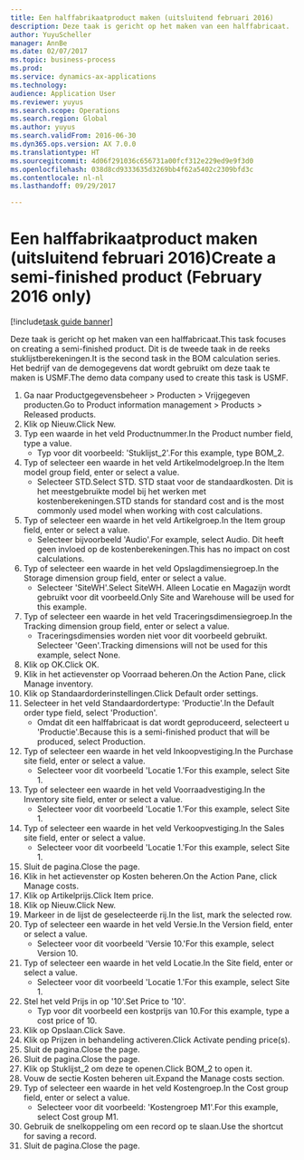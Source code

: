 ```yaml
--- 
title: Een halffabrikaatproduct maken (uitsluitend februari 2016)
description: Deze taak is gericht op het maken van een halffabricaat.
author: YuyuScheller
manager: AnnBe
ms.date: 02/07/2017
ms.topic: business-process
ms.prod: 
ms.service: dynamics-ax-applications
ms.technology: 
audience: Application User
ms.reviewer: yuyus
ms.search.scope: Operations
ms.search.region: Global
ms.author: yuyus
ms.search.validFrom: 2016-06-30
ms.dyn365.ops.version: AX 7.0.0
ms.translationtype: HT
ms.sourcegitcommit: 4d06f291036c656731a00fcf312e229ed9e9f3d0
ms.openlocfilehash: 038d8cd9333635d3269bb4f62a5402c2309bfd3c
ms.contentlocale: nl-nl
ms.lasthandoff: 09/29/2017

---
```

# <a name="create-a-semi-finished-product-february-2016-only"></a><span data-ttu-id="c5f9d-103">Een halffabrikaatproduct maken (uitsluitend februari 2016)</span><span class="sxs-lookup"><span data-stu-id="c5f9d-103">Create a semi-finished product (February 2016 only)</span></span>

[!include[task guide banner](../../includes/task-guide-banner.md)]

<span data-ttu-id="c5f9d-104">Deze taak is gericht op het maken van een halffabricaat.</span><span class="sxs-lookup"><span data-stu-id="c5f9d-104">This task focuses on creating a semi-finished product.</span></span> <span data-ttu-id="c5f9d-105">Dit is de tweede taak in de reeks stuklijstberekeningen.</span><span class="sxs-lookup"><span data-stu-id="c5f9d-105">It is the second task in the BOM calculation series.</span></span> <span data-ttu-id="c5f9d-106">Het bedrijf van de demogegevens dat wordt gebruikt om deze taak te maken is USMF.</span><span class="sxs-lookup"><span data-stu-id="c5f9d-106">The demo data company used to create this task is USMF.</span></span>

1. <span data-ttu-id="c5f9d-107">Ga naar Productgegevensbeheer > Producten > Vrijgegeven producten.</span><span class="sxs-lookup"><span data-stu-id="c5f9d-107">Go to Product information management > Products > Released products.</span></span>
2. <span data-ttu-id="c5f9d-108">Klik op Nieuw.</span><span class="sxs-lookup"><span data-stu-id="c5f9d-108">Click New.</span></span>
3. <span data-ttu-id="c5f9d-109">Typ een waarde in het veld Productnummer.</span><span class="sxs-lookup"><span data-stu-id="c5f9d-109">In the Product number field, type a value.</span></span>
    * <span data-ttu-id="c5f9d-110">Typ voor dit voorbeeld: 'Stuklijst_2'.</span><span class="sxs-lookup"><span data-stu-id="c5f9d-110">For this example, type BOM_2.</span></span>  
4. <span data-ttu-id="c5f9d-111">Typ of selecteer een waarde in het veld Artikelmodelgroep.</span><span class="sxs-lookup"><span data-stu-id="c5f9d-111">In the Item model group field, enter or select a value.</span></span>
    * <span data-ttu-id="c5f9d-112">Selecteer STD.</span><span class="sxs-lookup"><span data-stu-id="c5f9d-112">Select STD.</span></span> <span data-ttu-id="c5f9d-113">STD staat voor de standaardkosten. Dit is het meestgebruikte model bij het werken met kostenberekeningen.</span><span class="sxs-lookup"><span data-stu-id="c5f9d-113">STD stands for standard cost and is the most commonly used model when working with cost calculations.</span></span>  
5. <span data-ttu-id="c5f9d-114">Typ of selecteer een waarde in het veld Artikelgroep.</span><span class="sxs-lookup"><span data-stu-id="c5f9d-114">In the Item group field, enter or select a value.</span></span>
    * <span data-ttu-id="c5f9d-115">Selecteer bijvoorbeeld 'Audio'.</span><span class="sxs-lookup"><span data-stu-id="c5f9d-115">For example, select Audio.</span></span> <span data-ttu-id="c5f9d-116">Dit heeft geen invloed op de kostenberekeningen.</span><span class="sxs-lookup"><span data-stu-id="c5f9d-116">This has no impact on cost calculations.</span></span>  
6. <span data-ttu-id="c5f9d-117">Typ of selecteer een waarde in het veld Opslagdimensiegroep.</span><span class="sxs-lookup"><span data-stu-id="c5f9d-117">In the Storage dimension group field, enter or select a value.</span></span>
    * <span data-ttu-id="c5f9d-118">Selecteer 'SiteWH'.</span><span class="sxs-lookup"><span data-stu-id="c5f9d-118">Select SiteWH.</span></span> <span data-ttu-id="c5f9d-119">Alleen Locatie en Magazijn wordt gebruikt voor dit voorbeeld.</span><span class="sxs-lookup"><span data-stu-id="c5f9d-119">Only Site and Warehouse will be used for this example.</span></span>  
7. <span data-ttu-id="c5f9d-120">Typ of selecteer een waarde in het veld Traceringsdimensiegroep.</span><span class="sxs-lookup"><span data-stu-id="c5f9d-120">In the Tracking dimension group field, enter or select a value.</span></span>
    * <span data-ttu-id="c5f9d-121">Traceringsdimensies worden niet voor dit voorbeeld gebruikt. Selecteer 'Geen'.</span><span class="sxs-lookup"><span data-stu-id="c5f9d-121">Tracking dimensions will not be used for this example, select None.</span></span>  
8. <span data-ttu-id="c5f9d-122">Klik op OK.</span><span class="sxs-lookup"><span data-stu-id="c5f9d-122">Click OK.</span></span>
9. <span data-ttu-id="c5f9d-123">Klik in het actievenster op Voorraad beheren.</span><span class="sxs-lookup"><span data-stu-id="c5f9d-123">On the Action Pane, click Manage inventory.</span></span>
10. <span data-ttu-id="c5f9d-124">Klik op Standaardorderinstellingen.</span><span class="sxs-lookup"><span data-stu-id="c5f9d-124">Click Default order settings.</span></span>
11. <span data-ttu-id="c5f9d-125">Selecteer in het veld Standaardordertype: 'Productie'.</span><span class="sxs-lookup"><span data-stu-id="c5f9d-125">In the Default order type field, select 'Production'.</span></span>
    * <span data-ttu-id="c5f9d-126">Omdat dit een halffabricaat is dat wordt geproduceerd, selecteert u 'Productie'.</span><span class="sxs-lookup"><span data-stu-id="c5f9d-126">Because this is a semi-finished product that will be produced, select Production.</span></span>  
12. <span data-ttu-id="c5f9d-127">Typ of selecteer een waarde in het veld Inkoopvestiging.</span><span class="sxs-lookup"><span data-stu-id="c5f9d-127">In the Purchase site field, enter or select a value.</span></span>
    * <span data-ttu-id="c5f9d-128">Selecteer voor dit voorbeeld 'Locatie 1.'</span><span class="sxs-lookup"><span data-stu-id="c5f9d-128">For this example, select Site 1.</span></span>  
13. <span data-ttu-id="c5f9d-129">Typ of selecteer een waarde in het veld Voorraadvestiging.</span><span class="sxs-lookup"><span data-stu-id="c5f9d-129">In the Inventory site field, enter or select a value.</span></span>
    * <span data-ttu-id="c5f9d-130">Selecteer voor dit voorbeeld 'Locatie 1.'</span><span class="sxs-lookup"><span data-stu-id="c5f9d-130">For this example, select Site 1.</span></span>  
14. <span data-ttu-id="c5f9d-131">Typ of selecteer een waarde in het veld Verkoopvestiging.</span><span class="sxs-lookup"><span data-stu-id="c5f9d-131">In the Sales site field, enter or select a value.</span></span>
    * <span data-ttu-id="c5f9d-132">Selecteer voor dit voorbeeld 'Locatie 1.'</span><span class="sxs-lookup"><span data-stu-id="c5f9d-132">For this example, select Site 1.</span></span>  
15. <span data-ttu-id="c5f9d-133">Sluit de pagina.</span><span class="sxs-lookup"><span data-stu-id="c5f9d-133">Close the page.</span></span>
16. <span data-ttu-id="c5f9d-134">Klik in het actievenster op Kosten beheren.</span><span class="sxs-lookup"><span data-stu-id="c5f9d-134">On the Action Pane, click Manage costs.</span></span>
17. <span data-ttu-id="c5f9d-135">Klik op Artikelprijs.</span><span class="sxs-lookup"><span data-stu-id="c5f9d-135">Click Item price.</span></span>
18. <span data-ttu-id="c5f9d-136">Klik op Nieuw.</span><span class="sxs-lookup"><span data-stu-id="c5f9d-136">Click New.</span></span>
19. <span data-ttu-id="c5f9d-137">Markeer in de lijst de geselecteerde rij.</span><span class="sxs-lookup"><span data-stu-id="c5f9d-137">In the list, mark the selected row.</span></span>
20. <span data-ttu-id="c5f9d-138">Typ of selecteer een waarde in het veld Versie.</span><span class="sxs-lookup"><span data-stu-id="c5f9d-138">In the Version field, enter or select a value.</span></span>
    * <span data-ttu-id="c5f9d-139">Selecteer voor dit voorbeeld 'Versie 10.'</span><span class="sxs-lookup"><span data-stu-id="c5f9d-139">For this example, select Version 10.</span></span>  
21. <span data-ttu-id="c5f9d-140">Typ of selecteer een waarde in het veld Locatie.</span><span class="sxs-lookup"><span data-stu-id="c5f9d-140">In the Site field, enter or select a value.</span></span>
    * <span data-ttu-id="c5f9d-141">Selecteer voor dit voorbeeld 'Locatie 1.'</span><span class="sxs-lookup"><span data-stu-id="c5f9d-141">For this example, select Site 1.</span></span>  
22. <span data-ttu-id="c5f9d-142">Stel het veld Prijs in op '10'.</span><span class="sxs-lookup"><span data-stu-id="c5f9d-142">Set Price to '10'.</span></span>
    * <span data-ttu-id="c5f9d-143">Typ voor dit voorbeeld een kostprijs van 10.</span><span class="sxs-lookup"><span data-stu-id="c5f9d-143">For this example, type a cost price of 10.</span></span>  
23. <span data-ttu-id="c5f9d-144">Klik op Opslaan.</span><span class="sxs-lookup"><span data-stu-id="c5f9d-144">Click Save.</span></span>
24. <span data-ttu-id="c5f9d-145">Klik op Prijzen in behandeling activeren.</span><span class="sxs-lookup"><span data-stu-id="c5f9d-145">Click Activate pending price(s).</span></span>
25. <span data-ttu-id="c5f9d-146">Sluit de pagina.</span><span class="sxs-lookup"><span data-stu-id="c5f9d-146">Close the page.</span></span>
26. <span data-ttu-id="c5f9d-147">Sluit de pagina.</span><span class="sxs-lookup"><span data-stu-id="c5f9d-147">Close the page.</span></span>
27. <span data-ttu-id="c5f9d-148">Klik op Stuklijst_2 om deze te openen.</span><span class="sxs-lookup"><span data-stu-id="c5f9d-148">Click BOM_2 to open it.</span></span>
28. <span data-ttu-id="c5f9d-149">Vouw de sectie Kosten beheren uit.</span><span class="sxs-lookup"><span data-stu-id="c5f9d-149">Expand the Manage costs section.</span></span>
29. <span data-ttu-id="c5f9d-150">Typ of selecteer een waarde in het veld Kostengroep.</span><span class="sxs-lookup"><span data-stu-id="c5f9d-150">In the Cost group field, enter or select a value.</span></span>
    * <span data-ttu-id="c5f9d-151">Selecteer voor dit voorbeeld: 'Kostengroep M1'.</span><span class="sxs-lookup"><span data-stu-id="c5f9d-151">For this example, select Cost group M1.</span></span>  
30. <span data-ttu-id="c5f9d-152">Gebruik de snelkoppeling om een record op te slaan.</span><span class="sxs-lookup"><span data-stu-id="c5f9d-152">Use the shortcut for saving a record.</span></span>
31. <span data-ttu-id="c5f9d-153">Sluit de pagina.</span><span class="sxs-lookup"><span data-stu-id="c5f9d-153">Close the page.</span></span>


